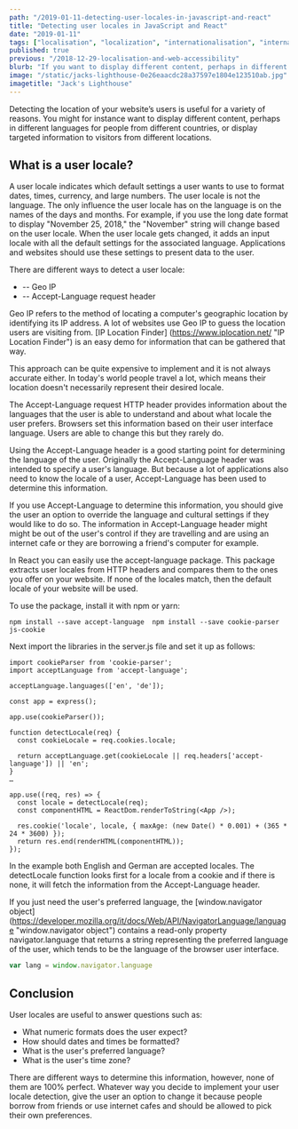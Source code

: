 ```yaml
---
path: "/2019-01-11-detecting-user-locales-in-javascript-and-react"
title: "Detecting user locales in JavaScript and React"
date: "2019-01-11"
tags: ["localisation", "localization", "internationalisation", "internationalization", "translation", "globalisation", "globalization", "react", "user locales"]
published: true
previous: "/2018-12-29-localisation-and-web-accessibility"
blurb: "If you want to display different content, perhaps in different languages for people from different countries, or display targeted information to visitors from different locations you need to detect the user locale. Read on to find out how."
image: "/static/jacks-lighthouse-0e26eaacdc28a37597e1804e123510ab.jpg"
imagetitle: "Jack's Lighthouse"
---
```


Detecting the location of your website’s users is useful for a variety of reasons. You might for instance want to display different content, perhaps in different languages for people from different countries, or display targeted information to visitors from different locations. 

## What is a user locale?

A user locale indicates which default settings a user wants to use to format dates, times, currency, and large numbers. The user locale is not the language. The only influence the user locale has on the language is on the names of the days and months. For example, if you use the long date format to display "November 25, 2018," the "November" string will change based on the user locale. When the user locale gets changed, it adds an input locale with all the default settings for the associated language. Applications and websites should use these settings to present data to the user.

There are different ways to detect a user locale:

* -- Geo IP
* -- Accept-Language request header

Geo IP refers to the method of locating a computer's geographic location by identifying its IP address. A lot of websites use Geo IP to guess the location users are visiting from. [IP Location Finder] (https://www.iplocation.net/ "IP Location Finder") is an easy demo for information that can be gathered that way.

This approach can be quite expensive to implement and it is not always accurate either. In today's world people travel a lot, which means their location doesn't necessarily represent their desired locale. 

The Accept-Language request HTTP header provides information about the languages that the user is able to understand and about what locale the user prefers. Browsers set this information based on their user interface language. Users are able to change this but they rarely do.

Using the Accept-Language header is a good starting point for determining the language of the user. Originally the Accept-Language header was intended to specify a user's language. But because a lot of applications also need to know the locale of a user, Accept-Language has been used to determine this information.

If you use Accept-Language to determine this information, you should give the user an option to override the language and cultural settings if they would like to do so. The information in Accept-Language header might might be out of the user's control if they are travelling and are using an internet cafe or they are borrowing a friend's computer for example.

In React you can easily use the accept-language package. This package extracts user locales from HTTP headers and compares them to the ones you offer on your website. If none of the locales match, then the default locale of your website will be used.

To use the package, install it with npm or yarn:

```
npm install --save accept-language  npm install --save cookie-parser js-cookie
```

Next import the libraries in the server.js file and set it up as follows:

```
import cookieParser from 'cookie-parser';
import acceptLanguage from 'accept-language';

acceptLanguage.languages(['en', 'de']);

const app = express();

app.use(cookieParser());

function detectLocale(req) {
  const cookieLocale = req.cookies.locale;

  return acceptLanguage.get(cookieLocale || req.headers['accept-language']) || 'en';
}
…

app.use((req, res) => {
  const locale = detectLocale(req);
  const componentHTML = ReactDom.renderToString(<App />);

  res.cookie('locale', locale, { maxAge: (new Date() * 0.001) + (365 * 24 * 3600) });
  return res.end(renderHTML(componentHTML));
});
```
In the example both English and German are accepted locales. The detectLocale function looks first for a locale from a cookie and if there is none, it will fetch the information from the Accept-Language header. 

If you just need the user's preferred language, the [window.navigator object] (https://developer.mozilla.org/it/docs/Web/API/NavigatorLanguage/language "window.navigator object") contains a read-only property navigator.language that returns a string representing the preferred language of the user, which tends to be the language of the browser user interface.

```javascript
var lang = window.navigator.language
```


## Conclusion

User locales are useful to answer questions such as:

  * What numeric formats does the user expect?
  * How should dates and times be formatted?
  * What is the user's preferred language?
  * What is the user's time zone?

There are different ways to determine this information, however, none of them are 100% perfect. Whatever way you decide to implement your user locale detection, give the user an option to change it because people borrow from friends or use internet cafes and should be allowed to pick their own preferences.
